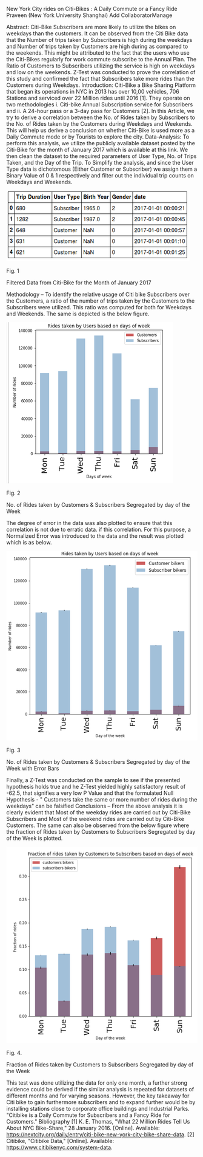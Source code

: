 New York City rides on Citi-Bikes : A Daily Commute or a Fancy Ride     
Praveen (New York University Shanghai)
Add CollaboratorManage

Abstract: Citi-Bike Subscribers are more likely to utilize the bikes on weekdays than the customers. It can be observed from the Citi Bike data that the Number of trips taken by Subscribers is high during the weekdays and Number of trips taken by Customers are high during as compared to the weekends. This might be attributed to the fact that the users who use the Citi-Bikes regularly for work commute subscribe to the Annual Plan. The Ratio of Customers to Subscribers utilizing the service is high on weekdays and low on the weekends. Z-Test was conducted to prove the correlation of this study and confirmed the fact that Subscribers take more rides than the Customers during Weekdays.
Introduction: Citi-Bike a Bike Sharing Platform that began its operations in NYC in 2013 has over 10,00 vehicles, 706 Stations and serviced over 22 Million rides until 2016 [1]. They operate on two methodologies i. Citi-bike Annual Subscription service for Subscribers and ii. A 24-hour pass or a 3-day pass for Customers [2]. In this Article, we try to derive a correlation between the No. of Rides taken by Subscribers to the No. of Rides taken by the Customers during Weekdays and Weekends. This will help us derive a conclusion on whether Citi-Bike is used more as a Daily Commute mode or by Tourists to explore the city.
Data-Analysis: To perform this analysis, we utilize the publicly available dataset posted by the Citi-Bike for the month of January 2017 which is available at this link. We then clean the dataset to the required parameters of User Type, No. of Trips Taken, and the Day of the Trip.  To Simplify the analysis, and since the User Type data is dichotomous (Either Customer or Subscriber) we assign them a Binary Value of 0 & 1 respectively and filter out the individual trip counts on Weekdays and Weekends.

![solarpalette](Screenshots/1.png)

Fig. 1

Filtered Data from Citi-Bike for the Month of January 2017    

Methodology – To identify the relative usage of Citi bike Subscribers over the Customers, a ratio of the number of trips taken by the Customers to the Subscribers were utilized. This ratio was computed for both for Weekdays and Weekends. The same is depicted is the below figure.


![solarpalette](Screenshots/2.png)

Fig. 2

No. of Rides taken by Customers & Subscribers Segregated by day of the Week

 

 The degree of error in the data was also plotted to ensure that this correlation is not due to erratic data.  if this correlation. For this purpose, a Normalized Error was introduced to the data and the result was plotted which is as below.

 

![solarpalette](Screenshots/3.png)


Fig. 3

No. of Rides taken by Customers & Subscribers Segregated by day of the Week with Error Bars  

Finally, a Z-Test was conducted on the sample to see if the presented hypothesis holds true and he Z-Test yielded highly satisfactory result of -62.5, that signifies a very low P Value and that the formulated Null Hypothesis - " Customers take the same or more number of rides during the weekdays" can be falsified
Conclusions – From the above analysis it is clearly evident that Most of the weekday rides are carried out by Citi-Bike Subscribers and Most of the weekend rides are carried out by Citi-Bike Customers. The same can also be observed from the below figure where the fraction of Rides taken by Customers to Subscribers Segregated by day of the Week is plotted.
 


![solarpalette](Screenshots/4.png)

Fig. 4.

Fraction of Rides taken by Customers to Subscribers Segregated by day of the Week

This test was done utilizing the data for only one month, a further strong evidence could be derived if the similar analysis is repeated for datasets of different months and for varying seasons. However, the key takeaway for Citi bike to gain furthermore subscribers and to expand further would be by installing stations close to corporate office buildings and Industrial Parks.
"Citibike is a Daily Commute for Subscribers and a Fancy Ride for Customers."
Bibliography
[1] K. E. Thomas, "What 22 Million Rides Tell Us About NYC Bike-Share," 28 January 2016. [Online]. Available: https://nextcity.org/daily/entry/citi-bike-new-york-city-bike-share-data.
[2]  Citibike, "Citibike Data," [Online]. Available: https://www.citibikenyc.com/system-data.


